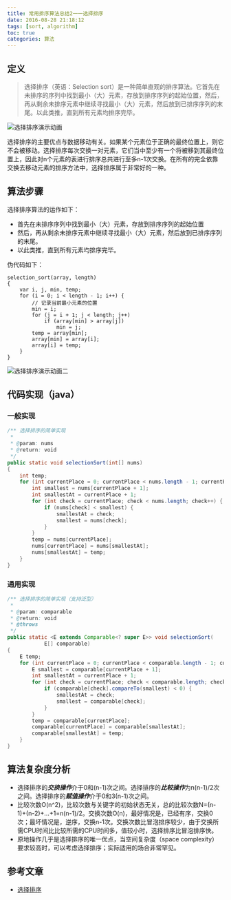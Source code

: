 ```yaml
---
title: 常用排序算法总结2一一选择排序
date: 2016-08-28 21:18:12
tags: [sort, algorithm]
toc: true
categories: 算法
---
```


## 定义

> 选择排序（英语：Selection sort）是一种简单直观的排序算法。它首先在未排序的序列中找到最小（大）元素，存放到排序序列的起始位置，然后，再从剩余未排序元素中继续寻找最小（大）元素，然后放到已排序序列的末尾。以此类推，直到所有元素均排序完毕。

![选择排序演示动画](http://7xsd89.com1.z0.glb.clouddn.com/sort_select_animate.gif)

<!--more-->

选择排序的主要优点与数据移动有关。如果某个元素位于正确的最终位置上，则它不会被移动。选择排序每次交换一对元素，它们当中至少有一个将被移到其最终位置上，因此对n个元素的表进行排序总共进行至多n-1次交换。在所有的完全依靠交换去移动元素的排序方法中，选择排序属于非常好的一种。

## 算法步骤

选择排序算法的运作如下：

- 首先在未排序序列中找到最小（大）元素，存放到排序序列的起始位置
- 然后，再从剩余未排序元素中继续寻找最小（大）元素，然后放到已排序序列的末尾。
- 以此类推，直到所有元素均排序完毕。

伪代码如下：

```
selection_sort(array, length)
{
    var i, j, min, temp;
    for (i = 0; i < length - 1; i++) {
		// 记录当前最小元素的位置
        min = i;
        for (j = i + 1; j < length; j++)
            if (array[min] > array[j])
                min = j;
        temp = array[min];
        array[min] = array[i];
        array[i] = temp;
    }
}
```

![选择排序演示动画二](http://7xsd89.com1.z0.glb.clouddn.com/selectsort-example.gif)

## 代码实现（java）

### 一般实现

``` java
/** 选择排序的简单实现
 *
 * @param: nums
 * @return: void
 */
public static void selectionSort(int[] nums)
{
    int temp;
    for (int currentPlace = 0; currentPlace < nums.length - 1; currentPlace++) {
        int smallest = nums[currentPlace + 1];
        int smallestAt = currentPlace + 1;
        for (int check = currentPlace; check < nums.length; check++) {
            if (nums[check] < smallest) {
                smallestAt = check;
                smallest = nums[check];
            }
        }
        temp = nums[currentPlace];
        nums[currentPlace] = nums[smallestAt];
        nums[smallestAt] = temp;
    }
}
```

### 通用实现

``` java
/** 选择排序的简单实现（支持泛型）
 *
 * @param: comparable
 * @return: void
 * @throws
 */
public static <E extends Comparable<? super E>> void selectionSort(
            E[] comparable)
{
    E temp;
    for (int currentPlace = 0; currentPlace < comparable.length - 1; currentPlace++) {
        E smallest = comparable[currentPlace + 1];
        int smallestAt = currentPlace + 1;
        for (int check = currentPlace; check < comparable.length; check++) {
            if (comparable[check].compareTo(smallest) < 0) {
                smallestAt = check;
                smallest = comparable[check];
            }
        }
        temp = comparable[currentPlace];
        comparable[currentPlace] = comparable[smallestAt];
        comparable[smallestAt] = temp;
    }
}
```

## 算法复杂度分析

- 选择排序的***交换操作***介于0和(n-1)次之间。选择排序的***比较操作***为n(n-1)/2次之间。选择排序的***赋值操作***介于0和3(n-1)次之间。
- 比较次数O(n^2)，比较次数与关键字的初始状态无关，总的比较次数N=(n-1)+(n-2)+…+1=n(n-1)/2。交换次数O(n)，最好情况是，已经有序，交换0次；最坏情况是，逆序，交换n-1次。交换次数比冒泡排序较少，由于交换所需CPU时间比比较所需的CPU时间多，值较小时，选择排序比冒泡排序快。
- 原地操作几乎是选择排序的唯一优点，当空间复杂度（space complexity）要求较高时，可以考虑选择排序；实际适用的场合非常罕见。

## 参考文章

- [选择排序](https://zh.wikipedia.org/wiki/选择排序)
